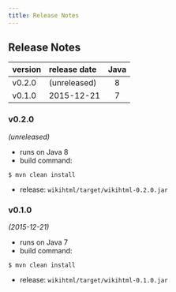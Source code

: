 ```yaml
---
title: Release Notes
---
```



## Release Notes

| version | release date | Java |
|:--------|:-------------|:----:|
| v0.2.0  | (unreleased) | 8    |
| v0.1.0  | 2015-12-21   | 7    |



### v0.2.0
*(unreleased)*
* runs on Java 8
* build command:
```
$ mvn clean install
```
* release: `wikihtml/target/wikihtml-0.2.0.jar`


### v0.1.0
*(2015-12-21)*
* runs on Java 7
* build command:
```
$ mvn clean install
```
* release: `wikihtml/target/wikihtml-0.1.0.jar`


